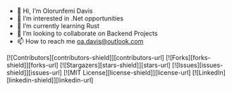 - 👋 Hi, I’m Olorunfemi Davis
- 👀 I’m interested in .Net opportunities
- 🌱 I’m currently learning Rust
- 💞️ I’m looking to collaborate on Backend Projects
- 📫 How to reach me oa.davis@outlook.com


[![Contributors][contributors-shield]][contributors-url]
[![Forks][forks-shield]][forks-url]
[![Stargazers][stars-shield]][stars-url]
[![Issues][issues-shield]][issues-url]
[![MIT License][license-shield]][license-url]
[![LinkedIn][linkedin-shield]][linkedin-url]


<!---
fzany/fzany is a ✨ special ✨ repository because its `README.md` (this file) appears on your GitHub profile.
You can click the Preview link to take a look at your changes.
--->
